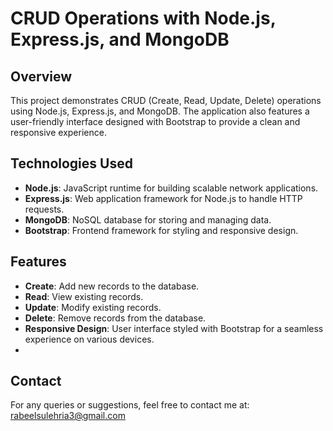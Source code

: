 # CRUD Operations with Node.js, Express.js, and MongoDB

## Overview

This project demonstrates CRUD (Create, Read, Update, Delete) operations using Node.js, Express.js, and MongoDB. The application also features a user-friendly interface designed with Bootstrap to provide a clean and responsive experience.

## Technologies Used

- **Node.js**: JavaScript runtime for building scalable network applications.
- **Express.js**: Web application framework for Node.js to handle HTTP requests.
- **MongoDB**: NoSQL database for storing and managing data.
- **Bootstrap**: Frontend framework for styling and responsive design.

## Features

- **Create**: Add new records to the database.
- **Read**: View existing records.
- **Update**: Modify existing records.
- **Delete**: Remove records from the database.
- **Responsive Design**: User interface styled with Bootstrap for a seamless experience on various devices.
- 
## Contact

For any queries or suggestions, feel free to contact me at: rabeelsulehria3@gmail.com
